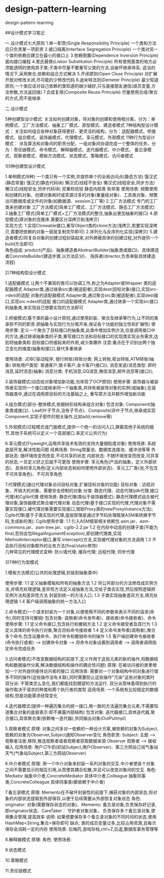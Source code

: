 # design-pattern-learning
design-pattern-learning

##设计模式学习笔记

一.设计模式七大原则
1.单一职责(Single Responsibility Principle) 一个类和方法应只负责某一项职责
2.接口隔离(Interface Segregation Principle) 一个类对另一个类的依赖应建立在最小的接口上
3.依赖倒置(Dependence Inversion Principle) 面向接口编程
4.里氏替换(Liskov Substitution Principle) 所有使用基类的地方必须能透明的使用其子类;子类中尽量不要重写父类的方法,会破坏继承体系;
  适当的情况下,采用聚合,依赖和组合方式解决
5.开闭原则(Open Close Principle) 对扩展开放对修改关闭,尽可能的少修改代码
6.迪米特法则(Demeter Principle) 最少知道原则,一个类应该对自己依赖的类知道的越少越好,只与直接朋友通信(成员变量,方法参数,方法返回值)
7.合成复用(Composite Reuse Principle) 尽量使用合成/聚合的方式,而不是继承


二.设计模式

5种创建型设计模式:   关注如何创建对象，将对象的创建和使用相分离，分为：单例模式、工厂方法模式、抽象工厂模式、原型模式、建造者模式
7种结构型设计模式：  关注如何组合各种对象获得更好、更灵活的结构，分为：适配器模式、桥接模式、组合模式、装饰器模式、代理模式、享元模式、外观模式
11种行为型设计模式： 涉及算法和对象间的职责分配，一组对象间协调完成一个整体的任务，分为：责任链模式、命令模式、解释器模式、迭代器模式、中介模式、
                    备忘录模式、观察者模式、模板方法模式、状态模式、策略模式、访问者模式
                    
1)5种创建型设计模式        
            
1.单例模式(8种) 一个类只有一个实例,并提供单个的全局访问点(静态方法)
  饿汉式(静态常量)
  饿汉式(静态代码块)
  懒汉式(线程不安全)
  懒汉式(线程安全,同步方法)
  懒汉式(线程安全,同步代码块)
  双重校验锁
  静态内部类
  枚举类
  使用场景: 频繁使用和创建的对象、创建对象耗时或资源过多的对象(重量级对象)、工具类对象、频繁访问数据库或文件的对象(如数据源、session工厂等)
2.工厂方法模式 专门的工厂类来创建对象
  工厂方法模式(简单工厂模式、工厂方法模式、静态工厂方法模式)
3.抽象工厂模式(简单工厂模式+工厂方法模式的整合,抽象出更加抽象的接口)
4.原型模式(原对象的克隆体,需要区分深拷贝和浅拷贝)  
  实现方式: 1.实现Cloneable接口,重写Object类的clone方法(浅拷贝,若要实现深拷贝,需要把依赖的对象一层层复制完毕即可)
           2.序列化与反序列化实现(深拷贝)
5.建造者模式(将复杂对象的创建过程封装起来,对外屏蔽具体的创建过程,对外提供一个build方法即可)   
  角色组成: product(产品)、抽象建造者AbstractBuilder(抽象类或接口)、具体建造者ConcreteBuilder(建造步骤,以方法区分)、
           指挥者(director,负责串联具体建造流程)
  
  
2)7种结构型设计模式

1.适配器模式 让两个不兼容的类可以协调工作,称之为Adapter或Wrapper
  类的适配器模式 Adapter类,通过继承src类(被适配者),实现dest(目标对象)接口,实现src->dest的适配
  对象的适配器模式 Adapter类,通过聚合src类(被适配者),实现dest接口,实现src->dest的适配
  接口的适配器模式 Adapter类,通过继承一个实现src接口的抽象类,来实现自己想要实现的方法即可

2.桥接模式(基于类的最小设计原则,通过使用封装、聚合及继承等行为,让不同的类承担不同的职责.把抽象与实现行为分离开来,保证各个功能的独立性和扩展性)
  使用步骤: 定义一个聚合了目标接口的抽象类,此类中增加实例方法,仅是调用接口中的方法,通过继承抽象类的子类,重写接口方法和目标接口的实现类实现业务需求,达到将抽象类和
  目标接口桥接起来的作用,减少类爆炸
  注意:重点在于识别出两个独立变化的维度(抽象和接口),替代多重继承
  
  使用场景: 
    JDBC驱动程序; 
    银行转账(转账分类: 网上转账,柜台转账,ATM转账(抽象) 转账用户类型: 普通客户,银卡客户,金卡客户(接口));
    消息发送(消息类型: 即时消息,延时消息(抽象) 消息分类: 手机消息,QQ消息,微信消息,邮件消息等(接口));
    
3.装饰器模式(动态给对象增加新功能,也体现了OCP原则)
  使用步骤: 装饰器与被装饰者实现同一个接口或继承同一个抽象类,并持有被装饰对象的实例(或抽象),在装饰器类中,通过在调用原目标的方法基础之上,
  重写原方法并额外增加新功能
  
4.组合模式(部分-整体模式,依据树形结构来组合对象)
  包含对象: Component(抽象类或接口)、Leaf(叶子节点,没有子节点)、Composite(非叶子节点,继承或实现Component,实现子部件的相关操作,比如add,remove等)
  
5.外观模式(过程模式或门面模式,提供一个统一的访问入口,屏蔽其他子系统的细节,其他子系统可以定义一个高层接口.来定义公共行为)  
 
6.享元模式(Flyweight,运用共享技术有效的支持大量细粒度对象)
  使用场景: 系统底层开发,解决性能问题
  经典场景: String常量池、数据库连接池、缓冲池等等
  外部状态: 随环境改变而改变,不可共享的状态
  内部状态: 不随环境改变而改变,可共享的状态,一旦定义好之后就不可更改
  使用步骤: 享元角色(产品的抽象，定义外部状态)、具体的享元角色(定义内部状态和如何使用外部状态)、享元工厂类(池,不包含不可共享角色)、不可共享角色

7.代理模式(通过代理对象访问目标对象,扩展目标对象的功能)
  目标对象：远程对象、开销大的对象、需要安全控制的对象
  分类: 静态代理、动态代理(jdk代理,接口代理)和Cglib代理
  使用场景: 静态代理(类似于装饰器模式); 静态代理模式组合被代理对象,装饰器模式聚合被代理对象
           动态代理(基于接口实现的代理,代理对象不需要实现接口,被代理对象需要实现接口,借助Proxy类的newProxyInstance方法);
           Cglib代理(基于子类实现的代理,底层原理是通过字节码处理框架ASM来转换字节码,生成新的类);
  Cglib使用步骤: 1.1 引入ASM框架相关依赖包 asm.jar、asm-commons.jar、asm-tree.jar、cglib-2.2.jar
                1.2 在内存中动态的创建子类(不能为final,否则会包IllegalArgumentException),即创建代理类,实现MethodInterceptor接口,重写
                intercept()方法,实现被代理对象的方法调用
                1.3 不会执行目标对象额外的业务方法(final/static修饰)  
  几种常见的代理模式变种: 防火墙代理; 缓存代理; 远程代理; 同步代理                    

3)11种行为型模式

1.模板方法模式(公共的处理逻辑,封装到抽象类中)
    
  使用步骤: 1.1 定义抽象模板和所有的抽象方法
           1.2 将公共部分的方法修改成实例方法,并填充处理逻辑,差异性方法定义成抽象方法,交给子类去实现,然后按照逻辑把实例方法和差异性方法
           封装到统一的方法入口;
           1.3 子类实现抽象差异方法,填充处理逻辑
           1.4 客户端调用抽象的统一方法入口
           
2.命令模式(一个请求封装为一个对象,以便使用不同的参数来表示不同的请求(命令),同时支持可撤销)
  包含对象: 调用者(命令发布者)、接收者(命令接收者)、命令
  使用步骤: 1.1 定义命令接口,包含执行和撤销方法
           1.2 定义命令接受者及其行为
           1.3 定义具体的命令执行对象,聚合目标命令接收者
           1.4 定义命令发布者(调用者),聚合多个命令,包含设置命令、执行命令和撤销命令的操作
           1.5 客户端创建命令接收者(命令执行或者) --> 创建命令对象 --> 将命令对象设置到调用者 --> 调用者调用指定命令完成任务
           
           
3.访问者模式(不改变数据结构的前提下,定义作用于这些元素的新的操作,将数据结构和数据操作分离,解决数据结构和操作的耦合性问题)
  原理: 在被访问者的类里增加一个对外提供接待访问者的接口
  应用场景: 需要对一个对象结构中的对象进行很多不同的操作(这些操作没有关联),同时需要防止这些操作"污染"这些对象的类时
  双分派: 不管类怎么变化,我们都能找到期望的方法运行. 双分派意味着得到执行的操作取决于请求的种类和两个执行者的类型
  适用场景: 一个系统有比较稳定的数据结构,但是功能需求经常变化


4.迭代器模式(提供一种遍历集合的统一接口,用一致的方法遍历集合元素,不需要知道集合对象的底层表示:即不暴露内部结构)
 包含对象: 迭代器接口,具体迭代器,聚合接口,具体聚合类(依赖唯一迭代器),共同输出对象(OutPutImpl)

5.观察者模式
  原理: 对象之间多对一依赖的一种设计方案,被依赖的对象为Subject,依赖的对象为Observer,Subject通知Observer变化
  角色职责: Subject: 主题 --> 观察者注册,移除,推送观察者或者观察者获取数据来源
           Observer 观察者 --> 接收输入
  应用场景: 用户订牛奶(奶站Subject,用户Observer)、第三方网站订阅气象站天气(气象站Subject,第三方网站Observer)

6.中介者模式
  原理: 用一个中介对象来封装一系列对象的交互.中介者使各个对象之间不需要显示的相互引用,从而使其耦合松散,并且可以改变对象间的交互.
  角色: Mediator 抽象中介者,ConcreteMediator 具体中介者,Colleague 抽象同事类,ConcreteColleague 具体同事类(都依赖于中介者)

7.备忘录模式
  原理: Memento在不破坏封装性的前提下,捕获对象的内部状态,将对象的内部状态提取到外部保存,以便于后续需要从外部恢复对象状态
  角色: originator: 对象(需要保存状态的对象)、Memento: 备忘录对象,负责保存好记录,即originator状态、CareTaker： 守护者对象对象，
  负责保存多个备忘录对象,使用集合管理,提高效率
  说明: 如果想要保存多个备忘录对象的不同时间的状态,使用HashMap<String,集合>保存即可
  缺点; 类的成员变量过多,比较占用资源,且每次保存会消耗一定的内存
  使用场景: 后悔药,游戏存档,ctrl+Z,后退,数据库事务管理等

8.解释器模式
  原理: 
  角色: 
  使用场景: 

9.状态模式

10.策略模式

11.责任链模式          









   